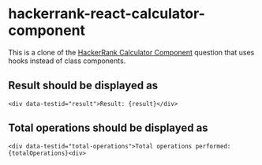 # hackerrank-react-calculator-component

This is a clone of the [HackerRank Calculator Component](https://www.hackerrank.com/x/library/personal/all/questions/938243/edit)
question that uses hooks instead of class components.

## Result should be displayed as

`<div data-testid="result">Result: {result}</div>`

## Total operations should be displayed as

`<div data-testid="total-operations">Total operations performed: {totalOperations}<div>`
